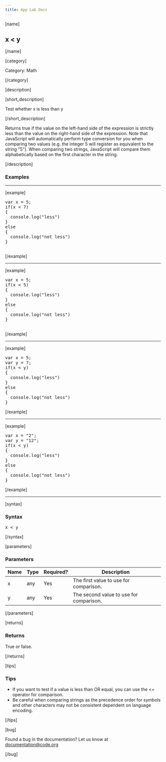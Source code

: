 ```yaml
---
title: App Lab Docs
---
```


[name]

## x < y

[/name]


[category]

Category: Math

[/category]

[description]

[short_description]

Test whether x is less than y

[/short_description]

Returns true if the value on the left-hand side of the expression is strictly less than the value on the right-hand side of the expression.  Note that JavaScript will automatically perform type conversion for you when comparing two values (e.g. the integer 5 will register as equivalent to the string "5"). When comparing two strings, JavaScript will compare them alphabetically based on the first character in the string.

[/description]

### Examples
____________________________________________________

[example]

<pre>
var x = 5;
if(x < 7)
{
  console.log("less")
}
else
{
  console.log("not less")
}

</pre>

[/example]

____________________________________________________

[example]

<pre>
var x = 5;
if(x < 5)
{
  console.log("less")
}
else
{
  console.log("not less")
}

</pre>

[/example]

____________________________________________________
[example]

<pre>
var x = 5;
var y = 7;
if(x < y)
{
  console.log("less")
}
else
{
  console.log("not less")
}
</pre>

[/example]

____________________________________________________
[example]

<pre>
var x = "2";
var y = "12";
if(x < y)
{
  console.log("less")
}
else
{
  console.log("not less")
}
</pre>

[/example]

____________________________________________________

[syntax]

### Syntax
<pre>
x < y
</pre>

[/syntax]

[parameters]

### Parameters

| Name  | Type | Required? | Description |
|-----------------|------|-----------|-------------|
| x | any | Yes | The first value to use for comparison.  |
| y | any | Yes | The second value to use for comparison.  |

[/parameters]

[returns]

### Returns
True or false.

[/returns]

[tips]

### Tips
- If you want to test if a value is less than OR equal, you can use the <= operator for comparison.
- Be careful when comparing strings as the precedence order for symbols and other characters may not be consistent dependent on language encoding.


[/tips]

[bug]

Found a bug in the documentation? Let us know at documentation@code.org

[/bug]
